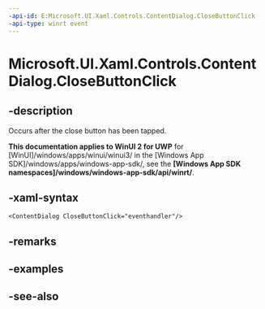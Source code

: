 ```yaml
---
-api-id: E:Microsoft.UI.Xaml.Controls.ContentDialog.CloseButtonClick
-api-type: winrt event
---
```


<!-- Event syntax.
public event TypedEventHandler CloseButtonClick<ContentDialog, ContentDialogButtonClickEventArgs>
-->

# Microsoft.UI.Xaml.Controls.ContentDialog.CloseButtonClick

## -description
Occurs after the close button has been tapped.

**This documentation applies to WinUI 2 for UWP** for [WinUI]/windows/apps/winui/winui3/ in the [Windows App SDK]/windows/apps/windows-app-sdk/, see the **[Windows App SDK namespaces]/windows/windows-app-sdk/api/winrt/**.

## -xaml-syntax
```xaml
<ContentDialog CloseButtonClick="eventhandler"/>
```


## -remarks

## -examples

## -see-also


